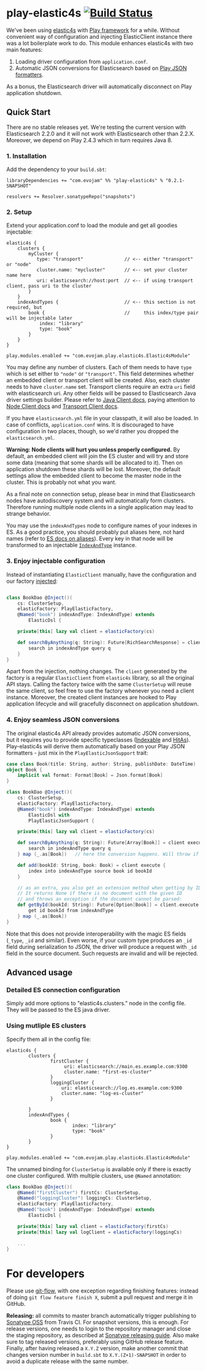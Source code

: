 play-elastic4s [![Build Status](https://travis-ci.org/evojam/play-elastic4s.svg?branch=master)](https://travis-ci.org/evojam/play-elastic4s)
===========================

We've been using [elastic4s](https://github.com/sksamuel/elastic4s) with [Play framework](https://www.playframework.com/) for a while.
Without convenient way of configuration and injecting ElasticClient instance there was a lot boilerplate work to do.
This module enhances elastic4s with two main features:

1. Loading driver configuration from `application.conf`.
1. Automatic JSON conversions for Elasticsearch based on [Play JSON formatters](https://www.playframework.com/documentation/2.4.x/ScalaJson).

As a bonus, the Elasticsearch driver will automatically disconnect on Play application shutdown.


Quick Start
-----------

There are no stable releases yet. We're testing the current version
with Elasticsearch 2.2.0 and it will not work with Elasticsearch other
than 2.2.X. Moreover, we depend on Play 2.4.3 which in turn requires Java 8.

### 1. Installation


Add the dependency to your `build.sbt`:

	libraryDependencies += "com.evojam" %% "play-elastic4s" % "0.2.1-SNAPSHOT"

	resolvers += Resolver.sonatypeRepo("snapshots")


### 2. Setup

Extend your application.conf to load the module and get all goodies injectable:

```hocon
elastic4s {
    clusters {
        myCluster {
           type: "transport"               // <-- either "transport" or "node"
           cluster.name: "mycluster"       // <-- set your cluster name here
           uri: elasticsearch://host:port  // <-- if using transport client, pass uri to the cluster
        }
    }
    indexAndTypes {                        // <-- this section is not required, but
        book {                             //     this index/type pair will be injectable later
            index: "library"
            type: "book"
        }
    }
}

play.modules.enabled += "com.evojam.play.elastic4s.Elastic4sModule"
```

You may define any number of clusters. Each of them needs to have `type` which
is set either to `"node"` or `"transport"`. This field determines whether an
embedded client or transport client will be created. Also, each cluster needs to
have `cluster.name` set. Transport clients require an extra `uri` field with
elasticsearch uri. Any other fields will be passed to Elasticsearch Java driver
settings builder. Please refer to [Java Client docs], paying attention to [Node
Client docs] and [Transport Client docs].

  [Java Client docs]: https://www.elastic.co/guide/en/elasticsearch/client/java-api/current/client.html
  [Node Client docs]: https://www.elastic.co/guide/en/elasticsearch/client/java-api/current/node-client.html
  [Transport Client docs]: https://www.elastic.co/guide/en/elasticsearch/client/java-api/current/transport-client.html

If you have `elasticsearch.yml` file in your classpath, it will also be loaded.
In case of conflicts, `application.conf` wins. It is discouraged to have
configuration in two places, though, so we'd rather you dropped the
`elasticsearch.yml`.

**Warning: Node clients will hurt you unless properly configured.** By default,
an embedded client will join the ES cluster and will try and store some data
(meaning that some shards will be allocated to it). Then on application shutdown
these shards will be lost. Moreover, the default settings allow the embedded
client to become the master node in the cluster. This is probably not what you
want.

As a final note on connection setup, please bear in mind that Elasticsearch
nodes have autodiscovery system and will automatically form clusters. Therefore
running multiple node clients in a single application may lead to strange
behavior.

You may use the `indexAndTypes` node to configure names of your indexes in ES.
As a good practice, you should probably put aliases here, not hard names
(refer to [ES docs on aliases](https://www.elastic.co/guide/en/elasticsearch/reference/current/indices-aliases.html)). Every key in that node will be transformed to
an injectable [`IndexAndType`](https://github.com/sksamuel/elastic4s/blob/master/elastic4s-core/src/main/scala/com/sksamuel/elastic4s/IndexAndTypes.scala) instance.

### 3. Enjoy injectable configuration

Instead of instantiating `ElasticClient` manually, have the configuration
and our factory [injected](https://www.playframework.com/documentation/2.4.x/ScalaDependencyInjection):

```scala

class BookDao @Inject()(
	cs: ClusterSetup,
	elasticFactory: PlayElasticFactory,
	@Named("book") indexAndType: IndexAndType) extends
		ElasticDsl {

	private[this] lazy val client = elasticFactory(cs)

	def searchByAnything(q: String): Future[RichSearchResponse] = client execute {
		search in indexAndType query q
	}
}
```

Apart from the injection, nothing changes. The `client` generated by the factory is a regular `ElasticClient` from `elastic4s` library,
so all the original API stays. Calling the factory twice with the same `ClusterSetup`
will reuse the same client, so feel free to use the factory whenever you need
a client instance. Moreover, the created client instances are hooked to Play
application lifecycle and will gracefully disconnect on application shutdown.

### 4. Enjoy seamless JSON conversions

The original elastic4s API already provides automatic JSON conversions, but it requires you to provide
specific typeclasses ([Indexable](https://github.com/sksamuel/elastic4s#indexing-from-classes)
and [HitAs](https://github.com/sksamuel/elastic4s#search-conversion)). Play-elastic4s will derive them automatically
based on your Play JSON formatters - just mix in the `PlayElasticJsonSupport` trait:

```scala
case class Book(title: String, author: String, publishDate: DateTime)
object Book {
	implicit val format: Format[Book] = Json.format[Book]
}

class BookDao @Inject()(
	cs: ClusterSetup,
	elasticFactory: PlayElasticFactory,
	@Named("book") indexAndType: IndexAndType) extends
		ElasticDsl with
		PlayElasticJsonSupport {

	private[this] lazy val client = elasticFactory(cs)

	def searchByAnything(q: String): Future[Array[Book]] = client execute {
		search in indexAndType query q
	} map (_.as[Book])   // here the conversion happens. Will throw if documents are malformed.

	def add(bookId: String, book: Book) = client execute {
		index into indexAndType source book id bookId
	}

	// as an extra, you also get an extension method when getting by ID.
	// It returns None if there is no document with the given ID
	// and throws an exception if the document cannot be parsed:
	def getById(bookId: String): Future[Option[Book]] = client.execute {
		get id bookId from indexAndType
	} map (_.as[Book])
}
```

Note that this does not provide interoperability with the magic ES fields
(`_type`, `_id` and similar). Even worse, if your custom type produces
an `_id` field during serialization to JSON, the driver will produce
a request with `_id` field in the source document. Such requests are invalid
and will be rejected.

Advanced usage
--------------------------

### Detailed ES connection configuration
Simply add more options to "elastic4s.clusters.<your-cluster>" node in the config file.
They will be passed to the ES java driver.

### Using mutliple ES clusters
Specify them all in the config file:

```hocon
elastic4s {
		clusters {
				firstCluster {
					 uri: elasticsearch://main.es.example.com:9300
					 cluster.name: "first-es-cluster"
				}
				loggingCluster {
					uri: elasticsearch://log.es.example.com:9300
					cluster.name: "log-es-cluster"
				}

		}
		indexAndTypes {
				book {
						index: "library"
						type: "book"
				}
		}
}

play.modules.enabled += "com.evojam.play.elastic4s.Elastic4sModule"
```

The unnamed binding for `ClusterSetup` is available only if there is exactly one cluster configured.
With multiple clusters, use `@Named` annotation:

```scala
class BookDao @Inject()(
	@Named("firstCluster") firstCs: ClusterSetup,
	@Named("loggingCluster") loggingCs: ClusterSetup,
	elasticFactory: PlayElasticFactory,
	@Named("book") indexAndType: IndexAndType) extends
		ElasticDsl {

	private[this] lazy val client = elasticFactory(firstCs)
	private[this] lazy val logClient = elasticFactory(loggingCs)
	
	...
}
```


# For developers

Please use
[git-flow](http://jeffkreeftmeijer.com/2010/why-arent-you-using-git-flow/), with
one exception regarding finishing features: instead of doing `git flow feature
finish X`, submit a pull request and merge it in GitHub.

**Releasing:** all commits to master branch automatically trigger publishing to
[Sonatype OSS] from Travis CI. For snapshot versions, this is enough. For
release versions, one needs to login to the repository manager and close the
staging repository, as described at [Sonatype releasing guide]. Also make sure
to tag released versions, preferably using GitHub release feature. Finally,
after having released a `X.Y.Z` version, make another commit that changes
version number in `build.sbt` to `X.Y.(Z+1)-SNAPSHOT` in order to avoid a
duplicate release with the same number.

  [Sonatype OSS]: https://oss.sonatype.org
  [Sonatype releasing guide]: http://central.sonatype.org/pages/releasing-the-deployment.html
